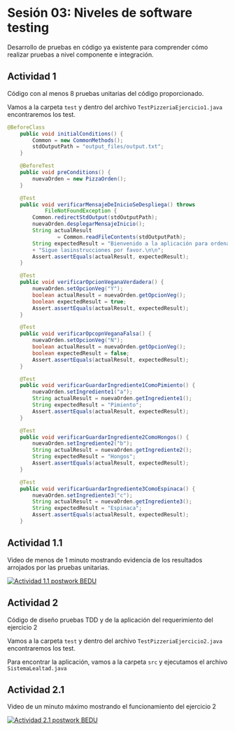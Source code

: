 # Sesión 03: Niveles de software testing

Desarrollo de pruebas en código ya existente para comprender cómo realizar pruebas a nivel componente e integración.

## Actividad 1

Código con al menos 8 pruebas unitarias del código proporcionado.

Vamos a la carpeta `test` y dentro del archivo `TestPizzeriaEjercicio1.java` encontraremos los test.

```java
@BeforeClass
    public void initialConditions() {
        Common = new CommonMethods();
        stdOutputPath = "output_files/output.txt";
    }

    @BeforeTest
    public void preConditions() {
        nuevaOrden = new PizzaOrden();
    }

    @Test
    public void verificarMensajeDeInicioSeDespliega() throws
            FileNotFoundException {
        Common.redirectStdOutput(stdOutputPath);
        nuevaOrden.desplegarMensajeInicio();
        String actualResult
                = Common.readFileContents(stdOutputPath);
        String expectedResult = "Bienvenido a la aplicación para ordenar pizza.\n\n"
        + "Sigue lasinstrucciones por favor.\n\n";
        Assert.assertEquals(actualResult, expectedResult);
    }

    @Test
    public void verificarOpcionVeganaVerdadera() {
        nuevaOrden.setOpcionVeg("Y");
        boolean actualResult = nuevaOrden.getOpcionVeg();
        boolean expectedResult = true;
        Assert.assertEquals(actualResult, expectedResult);
    }

    @Test
    public void verificarOpcopnVeganaFalsa() {
        nuevaOrden.setOpcionVeg("N");
        boolean actualResult = nuevaOrden.getOpcionVeg();
        boolean expectedResult = false;
        Assert.assertEquals(actualResult, expectedResult);
    }

    @Test
    public void verificarGuardarIngrediente1ComoPimiento() {
        nuevaOrden.setIngrediente1("a");
        String actualResult = nuevaOrden.getIngrediente1();
        String expectedResult = "Pimiento";
        Assert.assertEquals(actualResult, expectedResult);
    }

    @Test
    public void verificarGuardarIngrediente2ComoHongos() {
        nuevaOrden.setIngrediente2("b");
        String actualResult = nuevaOrden.getIngrediente2();
        String expectedResult = "Hongos";
        Assert.assertEquals(actualResult, expectedResult);
    }

    @Test
    public void verificarGuardarIngrediente3ComoEspinaca() {
        nuevaOrden.setIngrediente3("c");
        String actualResult = nuevaOrden.getIngrediente3();
        String expectedResult = "Espinaca";
        Assert.assertEquals(actualResult, expectedResult);
    }
```

## Actividad 1.1

Video de menos de 1 minuto mostrando evidencia de los resultados arrojados por las pruebas unitarias.

[![Actividad 1.1 postwork BEDU](https://img.youtube.com/vi/rBZfV9K3m5Y/0.jpg)](https://www.youtube.com/watch?v=rBZfV9K3m5Y)


## Actividad 2

Código de diseño pruebas TDD y de la aplicación del requerimiento del ejercicio 2

Vamos a la carpeta `test` y dentro del archivo `TestPizzeriaEjercicio2.java` encontraremos los test.

Para encontrar la aplicación, vamos a la carpeta `src` y ejecutamos el archivo `SistemaLealtad.java`

## Actividad 2.1

Video de un minuto máximo mostrando el funcionamiento del ejercicio 2

[![Actividad 2.1 postwork BEDU](https://img.youtube.com/vi/TTvDp6RQg_Q/0.jpg)](https://www.youtube.com/watch?v=TTvDp6RQg_Q)
